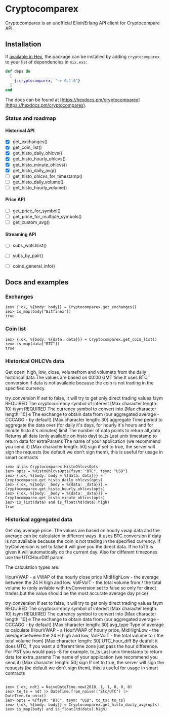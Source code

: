 # Cryptocomparex

Cryptocomparex is an unofficial Elixir/Erlang API client for Cryptocompare API.

## Installation

If [available in Hex](https://hex.pm/docs/publish), the package can be installed
by adding `cryptocomparex` to your list of dependencies in `mix.exs`:

```elixir
def deps do
  [
    {:cryptocomparex, "~> 0.1.0"}
  ]
end
```

The docs can be found at [https://hexdocs.pm/cryptocomparex](https://hexdocs.pm/cryptocomparex).

### Status and roadmap

#### Historical API

- [x] get_exchanges()
- [x] get_coin_list()
- [x] get_histo_daily_ohlcvs()
- [x] get_histo_hourly_ohlcvs()
- [x] get_histo_minute_ohlcvs()
- [x] get_histo_daily_avg()
- [ ] get_histo_ohlcvs_for_timestamp()
- [ ] get_histo_daily_volume()
- [ ] get_histo_hourly_volume()

#### Price API

- [ ] get_price_for_symbol()
- [ ] get_price_for_multiple_symbols()
- [ ] get_custom_avg()

#### Streaming API

- [ ] subs_watchlist()
- [ ] subs_by_pair()
- [ ] coins_general_info()


## Docs and examples

### Exchanges

```
iex> {:ok, %{body: body}} = Cryptocomparex.get_exchanges()
iex> is_map(body["Bitfinex"])
true
```


### Coin list
```
iex> {:ok, %{body: %{data: data}}} = Cryptocomparex.get_coin_list()
iex> is_map(data["BTC"])
true

```

### Historical OHLCVs data

Get open, high, low, close, volumefrom and volumeto from the daily historical data.The values are based on 00:00 GMT time.It uses BTC conversion if data is not available because the coin is not trading in the specified currency.

try_conversion	If set to false, it will try to get only direct trading values
fsym	REQUIRED The cryptocurrency symbol of interest [Max character length: 10]
tsym	REQUIRED The currency symbol to convert into [Max character length: 10]
e	The exchange to obtain data from (our aggregated average - CCCAGG - by default) [Max character length: 30]
aggregate	Time period to aggregate the data over (for daily it's days, for hourly it's hours and for minute histo it's minutes)
limit	The number of data points to return
all_data	Returns all data (only available on histo day)
to_ts	Last unix timestamp to return data for
extraParams	The name of your application (we recommend you send it) [Max character length: 50]
sign if set to true, the server will sign the requests (be default we don't sign them), this is useful for usage in smart contracts


```
iex> alias Cryptocomparex.HistoOhlcvsOpts
iex> opts = %HistoOhlcvsOpts{fsym: "BTC", tsym: "USD"}
iex> {:ok, %{body: body = %{data: data}}} = Cryptocomparex.get_histo_daily_ohlcvs(opts)
iex> {:ok, %{body: _body = %{data: _data}}} = Cryptocomparex.get_histo_hourly_ohlcvs(opts)
iex> {:ok, %{body: _body = %{data: _data}}} = Cryptocomparex.get_histo_minute_ohlcvs(opts)
iex> is_list(data) and is_float(hd(data).high)
true
```

### Historical aggregated data

Get day average price. The values are based on hourly vwap data and the average can be calculated in different ways. It uses BTC conversion if data is not available because the coin is not trading in the specified currency. If tryConversion is set to false it will give you the direct data. If no toTS is given it will automatically do the current day. Also for different timezones use the UTCHourDiff param

The calculation types are:

HourVWAP - a VWAP of the hourly close price
MidHighLow - the average between the 24 H high and low.
VolFVolT - the total volume from / the total volume to (only avilable with tryConversion set to false so only for direct trades but the value should be the most accurate average day price)

try_conversion	If set to false, it will try to get only direct trading values
fsym	REQUIRED The cryptocurrency symbol of interest [Max character length: 10]
tsym	REQUIRED The currency symbol to convert into [Max character length: 10]
e	The exchange to obtain data from (our aggregated average - CCCAGG - by default) [Max character length: 30]
avg_type	Type of average to calculate (HourVWAP - a HourVWAP of hourly price, MidHighLow - the average between the 24 H high and low, VolFVolT - the total volume to / the total volume from) [Max character length: 30]
UTC_hour_diff	By deafult it does UTC, if you want a different time zone just pass the hour difference. For PST you would pass -8 for example.
to_ts	Last unix timestamp to return data for
extra_params	The name of your application (we recommend you send it) [Max character length: 50]
sign	If set to true, the server will sign the requests (be default we don't sign them), this is useful for usage in smart contracts


```

iex> {:ok, ndt} = NaiveDateTime.new(2018, 1, 1, 0, 0, 0)
iex> to_ts = ndt |> DateTime.from_naive!("Etc/UTC") |> DateTime.to_unix()
iex> opts = %{fsym: "BTC", tsym: "USD", to_ts: to_ts}
iex> {:ok, %{body: body}} = Cryptocomparex.get_histo_daily_avg(opts)
iex> is_map(body) and is_float(hd(data).high)

```
